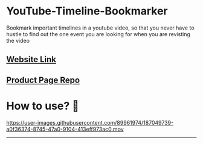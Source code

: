 # YouTube-Timeline-Bookmarker

Bookmark important timelines in a youtube video, so that you never have to hustle to find out the one event you are looking for when you are revisting the video

## [Website Link](https://yttb.netlify.app/)

## [Product Page Repo](https://github.com/Spyware007/YouTube-Timeline-Bookmarker-Product-Page)

# How to use? 👀

https://user-images.githubusercontent.com/89961974/187049739-a0f36374-8745-47a0-9104-413eff973ac0.mov

---
